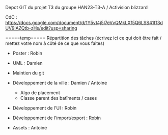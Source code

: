 Depot GIT du projet T3 du groupe HAN23-T3-A / Activision blizzard <br>

CdC : https://docs.google.com/document/d/1Y5vt4j5I7eVvQMkLXf5Q6LSS41f13dUV9iAZQtb-zHs/edit?usp=sharing

=====temp===== 
Répartition des tâches (écrivez ici ce qui doit être fait / mettez votre nom à côté de ce que vous faites)

- Poster : Robin
- UML : Damien
- Maintien du git

- Développement de la ville : Damien / Antoine
    - Algo de placement
    - Classe parent des batîments / cases

- Développement de l'UI : Robin
- Développement de l'import/export : Robin
- Assets : Antoine
